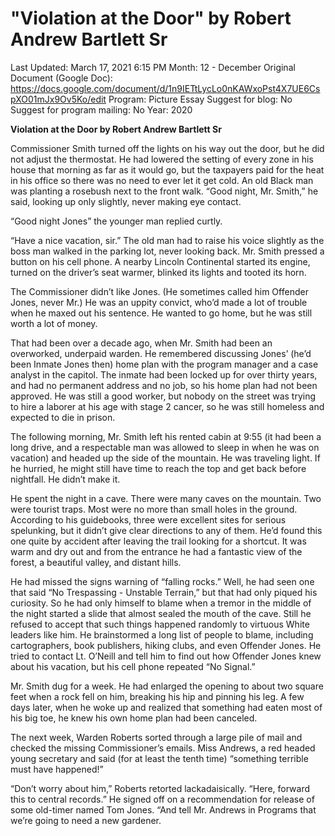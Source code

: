 # "Violation at the Door" by Robert Andrew Bartlett Sr

Last Updated: March 17, 2021 6:15 PM
Month: 12 - December
Original Document (Google Doc): https://docs.google.com/document/d/1n9IETtLycLo0nKAWxoPst4X7UE6CspXO01mJx9Ov5Ko/edit
Program: Picture Essay
Suggest for blog: No
Suggest for program mailing: No
Year: 2020

**Violation at the Door by Robert Andrew Bartlett Sr**

Commissioner Smith turned off the lights on his way out the door, but he did not adjust the thermostat. He had lowered the setting of every zone in his house that morning as far as it would go, but the taxpayers paid for the heat in his office so there was no need to ever let it get cold. An old Black man was planting a rosebush next to the front walk. “Good night, Mr. Smith,” he said, looking up only slightly, never making eye contact.

“Good night Jones” the younger man replied curtly.

“Have a nice vacation, sir.” The old man had to raise his voice slightly as the boss man walked in the parking lot, never looking back. Mr. Smith pressed a button on his cell phone. A nearby Lincoln Continental started its engine, turned on the driver’s seat warmer, blinked its lights and tooted its horn.

The Commissioner didn’t like Jones. (He sometimes called him Offender Jones, never Mr.) He was an uppity convict, who’d made a lot of trouble when he maxed out his sentence. He wanted to go home, but he was still worth a lot of money.

That had been over a decade ago, when Mr. Smith had been an overworked, underpaid warden. He remembered discussing Jones’ (he’d been Inmate Jones then) home plan with the program manager and a case analyst in the capitol. The inmate had been locked up for over thirty years, and had no permanent address and no job, so his home plan had not been approved. He was still a good worker, but nobody on the street was trying to hire a laborer at his age with stage 2 cancer, so he was still homeless and expected to die in prison.

The following morning, Mr. Smith left his rented cabin at 9:55 (it had been a long drive, and a respectable man was allowed to sleep in when he was on vacation) and headed up the side of the mountain. He was traveling light. If he hurried, he might still have time to reach the top and get back before nightfall. He didn’t make it.

He spent the night in a cave. There were many caves on the mountain. Two were tourist traps. Most were no more than small holes in the ground. According to his guidebooks, three were excellent sites for serious spelunking, but it didn’t give clear directions to any of them. He’d found this one quite by accident after leaving the trail looking for a shortcut. It was warm and dry out and from the entrance he had a fantastic view of the forest, a beautiful valley, and distant hills.

He had missed the signs warning of “falling rocks.” Well, he had seen one that said “No Trespassing - Unstable Terrain,” but that had only piqued his curiosity. So he had only himself to blame when a tremor in the middle of the night started a slide that almost sealed the mouth of the cave. Still he refused to accept that such things happened randomly to virtuous White leaders like him. He brainstormed a long list of people to blame, including cartographers, book publishers, hiking clubs, and even Offender Jones. He tried to contact Lt. O’Neill and tell him to find out how Offender Jones knew about his vacation, but his cell phone repeated “No Signal.”

Mr. Smith dug for a week. He had enlarged the opening to about two square feet when a rock fell on him, breaking his hip and pinning his leg. A few days later, when he woke up and realized that something had eaten most of his big toe, he knew his own home plan had been canceled.

The next week, Warden Roberts sorted through a large pile of mail and checked the missing Commissioner’s emails. Miss Andrews, a red headed young secretary and said (for at least the tenth time) “something terrible must have happened!”

“Don’t worry about him,” Roberts retorted lackadaisically. “Here, forward this to central records.” He signed off on a recommendation for release of some old-timer named Tom Jones. “And tell Mr. Andrews in Programs that we’re going to need a new gardener.